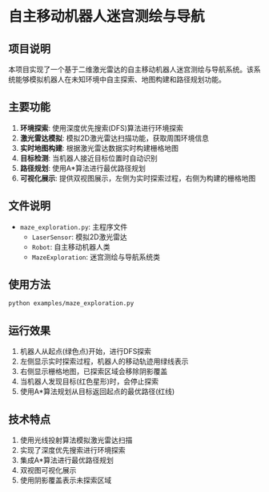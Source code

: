 # 自主移动机器人迷宫测绘与导航

## 项目说明

本项目实现了一个基于二维激光雷达的自主移动机器人迷宫测绘与导航系统。该系统能够模拟机器人在未知环境中自主探索、地图构建和路径规划功能。

## 主要功能

1. **环境探索**: 使用深度优先搜索(DFS)算法进行环境探索
2. **激光雷达模拟**: 模拟2D激光雷达扫描功能，获取周围环境信息
3. **实时地图构建**: 根据激光雷达数据实时构建栅格地图
4. **目标检测**: 当机器人接近目标位置时自动识别
5. **路径规划**: 使用A*算法进行最优路径规划
6. **可视化展示**: 提供双视图展示，左侧为实时探索过程，右侧为构建的栅格地图

## 文件说明

- `maze_exploration.py`: 主程序文件
  - `LaserSensor`: 模拟2D激光雷达
  - `Robot`: 自主移动机器人类
  - `MazeExploration`: 迷宫测绘与导航系统类

## 使用方法

```bash
python examples/maze_exploration.py
```

## 运行效果

1. 机器人从起点(绿色点)开始，进行DFS探索
2. 左侧显示实时探索过程，机器人的移动轨迹用绿线表示
3. 右侧显示栅格地图，已探索区域会移除阴影覆盖
4. 当机器人发现目标(红色星形)时，会停止探索
5. 使用A*算法规划从目标返回起点的最优路径(红线)

## 技术特点

1. 使用光线投射算法模拟激光雷达扫描
2. 实现了深度优先搜索进行环境探索
3. 集成A*算法进行最优路径规划
4. 双视图可视化展示
5. 使用阴影覆盖表示未探索区域 
